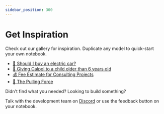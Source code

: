 ```yaml
---
sidebar_position: 300
---
```


# Get Inspiration

Check out our gallery for inspiration. Duplicate any model to quick-start your own notebook.

- [🚙 Should I buy an electric car?](https://alpha.decipad.com/workspaces/le4O74eh9NlQ1scCSA1jo/pads/bxTv4RqJC_DCPv3xXLuLX?secret=RFmB4s_xKJQo-K3RMHDnY)
- [🤒 Giving Calpol to a child older than 6 years old](https://alpha.decipad.com/workspaces/le4O74eh9NlQ1scCSA1jo/pads/VlKVyJVuK1rKveg7YLzpK?secret=JkHVzPOQKxmsSga-BObkK)
- [💰 Fee Estimate for Consulting Projects](https://alpha.decipad.com/workspaces/le4O74eh9NlQ1scCSA1jo/pads/Gz8KiW5S0jvV18ByBso3g?secret=MOsYGSxh3VcJPUOr5RWuJ)
- [🍏 The Pulling Force](https://alpha.decipad.com/workspaces/le4O74eh9NlQ1scCSA1jo/pads/Q5sDRcpQ4lYSg84Hrs3gf?secret=Bf2nWPe5ZAuDJL9MEWP1L)

Didn't find what you needed? Looking to build something?

Talk with the development team on [Discord](https://discord.com/invite/HwDMqwbGmc) or use the feedback button on your notebook.
